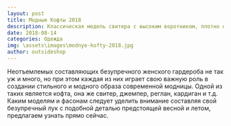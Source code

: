 ```yaml
---
layout: post
title: Модные Кофты 2018
description: Классическая модель свитера с высоким воротником, плотно облегающим шею и  имеющим  небольшой отворот – эта та вещь которая по прежнему актуальна и не заменима.
date: 2018-08-14
categories: Одежда
img: \assets\images\modnye-kofty-2018.jpg
author: outsideshop
---
```

Неотъемлемых составляющих безупречного женского гардероба не так уж и много, но при этом каждая из них играет свою важную роль в создании стильного и модного образа современной модницы. Одной из таких является кофта, она же свитер, джемпер, реглан, кардиган и т.д. Каким моделям и фасонам следует уделить внимание составляя свой безупречный лук с подобной деталью предстоящей весной и летом, предлагаем узнать прямо сейчас.